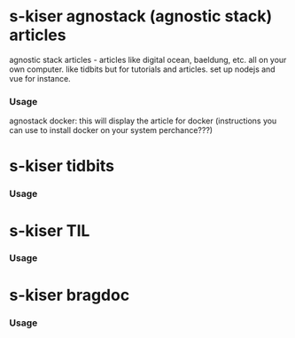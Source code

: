 # s-kiser agnostack (agnostic stack) articles
agnostic stack articles - articles like digital ocean, baeldung, etc. all on your own computer. like tidbits but for tutorials and articles. set up nodejs and vue for instance.

### Usage
agnostack docker: this will display the article for docker (instructions you can use to install docker on your system perchance???)

# s-kiser tidbits

### Usage

# s-kiser TIL

### Usage

# s-kiser bragdoc

### Usage
